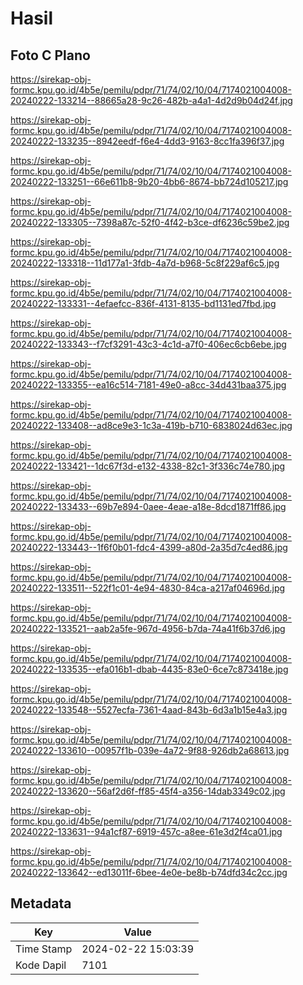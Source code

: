 # Hasil

## Foto C Plano

https://sirekap-obj-formc.kpu.go.id/4b5e/pemilu/pdpr/71/74/02/10/04/7174021004008-20240222-133214--88665a28-9c26-482b-a4a1-4d2d9b04d24f.jpg

https://sirekap-obj-formc.kpu.go.id/4b5e/pemilu/pdpr/71/74/02/10/04/7174021004008-20240222-133235--8942eedf-f6e4-4dd3-9163-8cc1fa396f37.jpg

https://sirekap-obj-formc.kpu.go.id/4b5e/pemilu/pdpr/71/74/02/10/04/7174021004008-20240222-133251--66e611b8-9b20-4bb6-8674-bb724d105217.jpg

https://sirekap-obj-formc.kpu.go.id/4b5e/pemilu/pdpr/71/74/02/10/04/7174021004008-20240222-133305--7398a87c-52f0-4f42-b3ce-df6236c59be2.jpg

https://sirekap-obj-formc.kpu.go.id/4b5e/pemilu/pdpr/71/74/02/10/04/7174021004008-20240222-133318--11d177a1-3fdb-4a7d-b968-5c8f229af6c5.jpg

https://sirekap-obj-formc.kpu.go.id/4b5e/pemilu/pdpr/71/74/02/10/04/7174021004008-20240222-133331--4efaefcc-836f-4131-8135-bd1131ed7fbd.jpg

https://sirekap-obj-formc.kpu.go.id/4b5e/pemilu/pdpr/71/74/02/10/04/7174021004008-20240222-133343--f7cf3291-43c3-4c1d-a7f0-406ec6cb6ebe.jpg

https://sirekap-obj-formc.kpu.go.id/4b5e/pemilu/pdpr/71/74/02/10/04/7174021004008-20240222-133355--ea16c514-7181-49e0-a8cc-34d431baa375.jpg

https://sirekap-obj-formc.kpu.go.id/4b5e/pemilu/pdpr/71/74/02/10/04/7174021004008-20240222-133408--ad8ce9e3-1c3a-419b-b710-6838024d63ec.jpg

https://sirekap-obj-formc.kpu.go.id/4b5e/pemilu/pdpr/71/74/02/10/04/7174021004008-20240222-133421--1dc67f3d-e132-4338-82c1-3f336c74e780.jpg

https://sirekap-obj-formc.kpu.go.id/4b5e/pemilu/pdpr/71/74/02/10/04/7174021004008-20240222-133433--69b7e894-0aee-4eae-a18e-8dcd1871ff86.jpg

https://sirekap-obj-formc.kpu.go.id/4b5e/pemilu/pdpr/71/74/02/10/04/7174021004008-20240222-133443--1f6f0b01-fdc4-4399-a80d-2a35d7c4ed86.jpg

https://sirekap-obj-formc.kpu.go.id/4b5e/pemilu/pdpr/71/74/02/10/04/7174021004008-20240222-133511--522f1c01-4e94-4830-84ca-a217af04696d.jpg

https://sirekap-obj-formc.kpu.go.id/4b5e/pemilu/pdpr/71/74/02/10/04/7174021004008-20240222-133521--aab2a5fe-967d-4956-b7da-74a41f6b37d6.jpg

https://sirekap-obj-formc.kpu.go.id/4b5e/pemilu/pdpr/71/74/02/10/04/7174021004008-20240222-133535--efa016b1-dbab-4435-83e0-6ce7c873418e.jpg

https://sirekap-obj-formc.kpu.go.id/4b5e/pemilu/pdpr/71/74/02/10/04/7174021004008-20240222-133548--5527ecfa-7361-4aad-843b-6d3a1b15e4a3.jpg

https://sirekap-obj-formc.kpu.go.id/4b5e/pemilu/pdpr/71/74/02/10/04/7174021004008-20240222-133610--00957f1b-039e-4a72-9f88-926db2a68613.jpg

https://sirekap-obj-formc.kpu.go.id/4b5e/pemilu/pdpr/71/74/02/10/04/7174021004008-20240222-133620--56af2d6f-ff85-45f4-a356-14dab3349c02.jpg

https://sirekap-obj-formc.kpu.go.id/4b5e/pemilu/pdpr/71/74/02/10/04/7174021004008-20240222-133631--94a1cf87-6919-457c-a8ee-61e3d2f4ca01.jpg

https://sirekap-obj-formc.kpu.go.id/4b5e/pemilu/pdpr/71/74/02/10/04/7174021004008-20240222-133642--ed13011f-6bee-4e0e-be8b-b74dfd34c2cc.jpg


## Metadata

| Key        | Value               |
| ---------- | ------------------- |
| Time Stamp | 2024-02-22 15:03:39 |
| Kode Dapil | 7101                |



